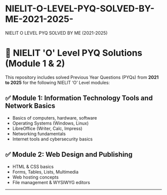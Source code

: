 # NIELIT-O-LEVEL-PYQ-SOLVED-BY-ME-2021-2025-
NIELIT O LEVEL PYQ SOLVED BY ME (2021-2025)

# 📘 NIELIT 'O' Level PYQ Solutions (Module 1 & 2)

This repository includes solved Previous Year Questions (PYQs) from **2021 to 2025** for the following NIELIT ‘O’ Level modules:

## ✅ Module 1: Information Technology Tools and Network Basics
- Basics of computers, hardware, software
- Operating Systems (Windows, Linux)
- LibreOffice (Writer, Calc, Impress)
- Networking fundamentals
- Internet tools and cybersecurity basics

## ✅ Module 2: Web Design and Publishing
- HTML & CSS basics
- Forms, Tables, Lists, Multimedia
- Web hosting concepts
- File management & WYSIWYG editors

---